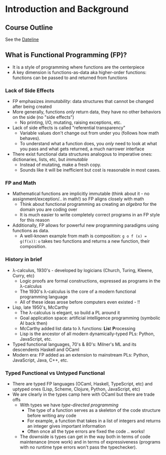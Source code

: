 # Introduction and Background

## Course Outline

See the [Dateline](../dateline.html)

## What is Functional Programming (FP)?

* It is a style of programming where functions are the centerpiece
* A key dimension is functions-as-data aka higher-order functions: functions can be passed to and returned from functions

### Lack of Side Effects
* FP emphasizes *immutability*: data structures that cannot be changed after being created
* More generally, functions *only* return data, they have no other behaviors on the side (no "side effects") 
  - No printing, I/O, mutating, raising exceptions, etc.
* Lack of side effects is called "referential transparency" 
  - Variable values don't change out from under you (follows how math behaves).
  - To understand what a function does, you *only* need to look at what you pass and what gets returned, a much narrower interface
* There exist functional data structures analogous to imperative ones: dictionaries, lists, etc, but *immutable* 
  - Instead of mutating, make a fresh copy.
  - Sounds like it will be inefficient but cost is reasonable in most cases.

### FP and Math
* Mathematical functions are implicitly immutable (think about it - no assignment/exception/.. in math!) so FP aligns closely with math
  - Think about functional programming as creating an *algebra* for the domain you are coding over
  - It is much easier to write completely correct programs in an FP style for this reason
* Additionally, FP allows for powerful new programming paradigms using functions as data.
  - A well-known example from math is composition: `g o f (x) = g(f(x))`: `o` takes two functions and returns a new function, their composition.

### History in brief

* &lambda;-calculus, 1930's - developed by logicians (Church, Turing, Kleene, Curry, etc)
  - Logic proofs are formal constructions, expressed as programs in the &lambda;-calculus
  - The 1930's &lambda;-calculus is the core of a modern functional programming language
  - All of these ideas arose before computers even existed - !!
* Lisp, late 1950's, McCarthy
  - The &lambda;-calculus is elegant, so build a PL around it
  - Goal application space: artificial intelligence programming (symbolic AI back then)
  - McCarthy added list data to &lambda; functions: **Lis**t **P**rocessing
  - Lisp is the ancestor of all modern dynamically-typed PLs: Python, JavaScript, etc.
* Typed functional languages, 70's & 80's: Milner's ML and its descendents Haskell and OCaml
* Modern era: FP added as an extension to mainstream PLs: Python, JavaScript, Java, C++, etc.

### Typed Functional vs Untyped Functional

* There are typed FP languages (OCaml, Haskell, TypeScript, etc) and uptyped ones (Lisp, Scheme, Clojure, Python, JavaScript, etc)
* We are clearly in the types camp here with OCaml but there are trade offs
  - With types we have *type-directed programming*
    - The type of a function serves as a skeleton of the code structure before writing any code
    - For example, a function that takes in a list of integers and returns an integer gives important information
    - Often once all the type errors are fixed the code .. works!
  - The downside is types can get in the way both in terms of code maintenance (more work) and in terms of expressiveness (programs with no runtime type errors won't pass the typechecker).
